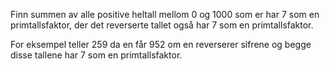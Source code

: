 Finn summen av alle positive heltall mellom 0 og 1000 som er har 7 som en primtallsfaktor, der det reverserte tallet også har 7 som en primtallsfaktor.

For eksempel teller 259 da en får 952 om en reverserer sifrene og begge disse tallene har 7 som en primtallsfaktor.